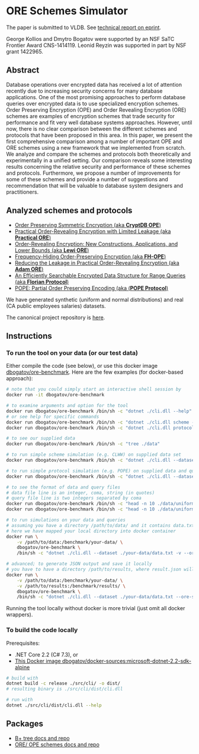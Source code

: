 # ORE Schemes Simulator

The paper is submitted to VLDB.
See [technical report on eprint](https://eprint.iacr.org/2018/953.pdf).

George Kollios and Dmytro Bogatov were supported by an NSF SaTC Frontier Award CNS-1414119.
Leonid Reyzin was supported in part by NSF grant 1422965.

## Abstract

Database operations over encrypted data has received a lot of attention recently due to increasing security concerns for many database applications.
One of the most promising approaches to perform database queries over encrypted data is to use specialized encryption schemes.
Order Preserving Encryption (OPE) and Order Revealing Encryption (ORE) schemes are examples of encryption schemes that trade security for performance and fit very well database systems approaches. However, until now, there is no clear comparison between the different schemes and protocols that have been proposed in this area.
In this paper, we present the first comprehensive comparison among a number of important OPE and ORE schemes using a new framework that we implemented from scratch.
We analyze and compare the schemes and protocols both theoretically and experimentally in a unified setting.
Our comparison reveals some interesting results concerning the relative security and performance of these schemes and protocols.
Furthermore, we propose a number of improvements for some of these schemes and provide a number of suggestions and recommendation that will be valuable to database system designers and practitioners.

## Analyzed schemes and protocols

- [Order Preserving Symmetric Encryption (aka **CryptDB OPE**)](https://eprint.iacr.org/2012/624.pdf)
- [Practical Order-Revealing Encryption with Limited Leakage (aka **Practical ORE**)](https://eprint.iacr.org/2015/1125.pdf)
- [Order-Revealing Encryption: New Constructions, Applications, and Lower Bounds (aka **Lewi ORE**)](https://eprint.iacr.org/2016/612.pdf)
- [Frequency-Hiding Order-Preserving Encryption (aka **FH-OPE**)](http://www.fkerschbaum.org/ccs15.pdf)
- [Reducing the Leakage in Practical Order-Revealing Encryption (aka **Adam ORE**)](https://eprint.iacr.org/2016/661.pdf)
- [An Efficiently Searchable Encrypted Data Structure for Range Queries (aka **Florian Protocol**)](https://arxiv.org/pdf/1709.09314.pdf)
- [POPE: Partial Order Preserving Encoding (aka (**POPE Protocol**)](https://arxiv.org/pdf/1610.04025.pdf)

We have generated synthetic (uniform and normal distributions) and real (CA public employees salaries) datasets.

The canonical project repository is [here](https://git.dbogatov.org/bu/ore-benchmark/Project-Code).

## Instructions

### To run the tool on your data (or our test data)

Either compile the code (see below), or use this docker image [dbogatov/ore-benchmark](https://hub.docker.com/r/dbogatov/ore-benchmark/).
Here are the few examples (for docker-based approach):

```bash
# note that you could simply start an interactive shell session by
docker run -it dbogatov/ore-benchmark

# to examine arguments and option for the tool
docker run dbogatov/ore-benchmark /bin/sh -c "dotnet ./cli.dll --help"
# or see help for specific commands
docker run dbogatov/ore-benchmark /bin/sh -c "dotnet ./cli.dll scheme --help"
docker run dbogatov/ore-benchmark /bin/sh -c "dotnet ./cli.dll protocol --help"

# to see our supplied data
docker run dbogatov/ore-benchmark /bin/sh -c "tree ./data"

# to run simple scheme simulation (e.g. CLWW) on supplied data set
docker run dbogatov/ore-benchmark /bin/sh -c "dotnet ./cli.dll --dataset ./data/uniform/data.txt -v --ore-scheme practicalore scheme"

# to run simple protocol simulation (e.g. POPE) on supplied data and query sets
docker run dbogatov/ore-benchmark /bin/sh -c "dotnet ./cli.dll --dataset ./data/uniform/data.txt -v --ore-scheme pope protocol --queries ./data/uniform/queries-1.txt"

# to see the format of data and query files
# data file line is an integer, coma, string (in quotes)
# query file line is two integers separated by coma
docker run dbogatov/ore-benchmark /bin/sh -c "head -n 10 ./data/uniform/data.txt"
docker run dbogatov/ore-benchmark /bin/sh -c "head -n 10 ./data/uniform/queries-1.txt"

# to run simulations on your data and queries
# assuming you have a directory /path/to/data/ and it contains data.txt and queries.txt
# here we have mapped your local directory into docker container
docker run \
	-v /path/to/data:/benchmark/your-data/ \
	dbogatov/ore-benchmark \
	/bin/sh -c "dotnet ./cli.dll --dataset ./your-data/data.txt -v --ore-scheme pope protocol --queries ./your-data/queries.txt"

# advanced; to generate JSON output and save it locally
# you have to have a directory /path/to/results, where result.json will appear
docker run \
	-v /path/to/data:/benchmark/your-data/ \
	-v /path/to/results:/benchmark/results/ \
	dbogatov/ore-benchmark \
	/bin/sh -c "dotnet ./cli.dll --dataset ./your-data/data.txt --ore-scheme pope protocol --queries ./your-data/queries.txt > ./results/result.json"
```

Running the tool locally without docker is more trivial (just omit all docker wrappers).

### To build the code locally

Prerequisites:

- .NET Core 2.2 (C# 7.3), or
- [This Docker image dbogatov/docker-sources:microsoft-dotnet-2.2-sdk-alpine](https://hub.docker.com/r/dbogatov/docker-sources/tags/)

```bash
# build with
dotnet build -c release ./src/cli/ -o dist/
# resulting binary is ./src/cli/dist/cli.dll

# run with
dotnet ./src/cli/dist/cli.dll --help
```

## Packages

- [B+ tree docs and repo](https://git.dbogatov.org/bu/ore-benchmark/Project-Code/tree/master/src/b-plus-tree)
- [ORE/ OPE schemes docs and repo](https://git.dbogatov.org/bu/ore-benchmark/Project-Code/tree/master/src/ore-schemes)
